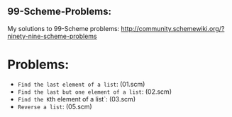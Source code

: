 ## 99-Scheme-Problems:

   My solutions to 99-Scheme problems: http://community.schemewiki.org/?ninety-nine-scheme-problems

# Problems:
  * `Find the last element of a list`: (01.scm)
  * `Find the last but one element of a list`: (02.scm)
  * `Find the K`th element of a list`: (03.scm)
  * `Reverse a list`: (05.scm)